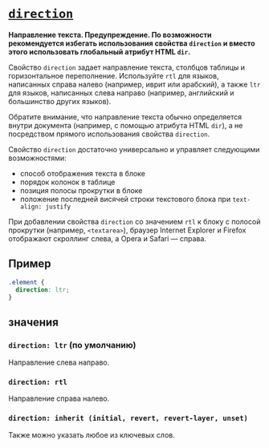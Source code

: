 # [`direction`](./index.md)

**Направление текста. Предупреждение. По возможности рекомендуется избегать использования свойства `direction` и вместо этого использовать глобальный атрибут HTML `dir`.**

Свойство `direction` задает направление текста, столбцов таблицы и горизонтальное переполнение. Используйте `rtl` для языков, написанных справа налево (например, иврит или арабский), а также `ltr` для языков, написанных слева направо (например, английский и большинство других языков).

Обратите внимание, что направление текста обычно определяется внутри документа (например, с помощью атрибута HTML `dir`), а не посредством прямого использования свойства `direction`.

Свойство `direction` достаточно универсально и управляет следующими возможностями:

- способ отображения текста в блоке
- порядок колонок в таблице
- позиция полосы прокрутки в блоке
- положение последней висячей строки текстового блока при `text-align: justify`

При добавлении свойства `direction` со значением `rtl` к блоку с полосой прокрутки (например, `<textarea>`), браузер Internet Explorer и Firefox отображают скроллинг слева, а Opera и Safari — справа.

## Пример

```css
.element {
  direction: ltr;
}
```

## значения

### `direction: ltr` (по умолчанию)

Направление слева направо.

### `direction: rtl`

Направление справа налево.

### `direction: inherit (initial, revert, revert-layer, unset)`

Также можно указать любое из ключевых слов.
